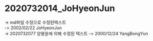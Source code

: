 # 2020732014_JoHyeonJun  
-> md파일 수정으로 수정된텍스트  
-> 2002/02/22 JoHyeonJun  
-> 2020732077 양봉윤에 의해 수정된 텍스트
-> 2000/12/24 YangBongYun